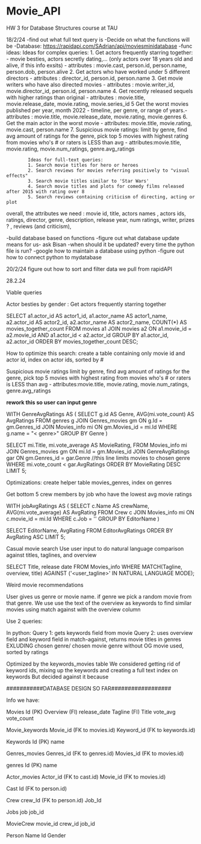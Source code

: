 # Movie_API
HW 3 for Database Structures course at TAU

18/2/24
-find out what full text query is
-Decide on what the functions will be
	-Database: https://rapidapi.com/SAdrian/api/moviesminidatabase
 	-func ideas:
  		Ideas for complex queries:
			1. Get actors frequently starring together: - movie besties, actors secretly dating,... (only actors over 18 years old and alive, if this info exsits) - attributes : movie.cast, person.id, person.name, person.dob, person.alive
			2. Get actors who have worked under 5 different directors - attributes : director_id, person.id, person.name
			3. Get movie writers who have also directed movies - attributes : movie.writer_id, movie.director_id, person.id, person.name
			4. Get recently released sequels with higher ratings than original - attributes : movie.title, movie.release_date, movie.rating, movie.series_id
			5 Get the worst movies published per year, month 2022 - timeline, per genre, or range of years.- attributes :  movie.title, movie.release_date, movie.rating, movie.genres
			6. Get the main actor in the worst movie - attributes: movie.title, movie.rating, movie.cast, person.name
			7. Suspicious movie ratings: limit by genre, find avg amount of ratings for the genre, pick top 5 movies with highest rating from movies who's # or raters is LESS than avg - attributes:movie.title, movie.rating, movie.num_ratings, genre.avg_ratings
			 
			
			Ideas for full-text queries:
			1. Search movie titles for hero or heroes
			2. Search reviews for movies referring positively to "visual effects"
			3. Search movie titles similar to 'Star Wars'
			4. Search movie titles and plots for comedy films released after 2015 with rating over 8
			5. Search reviews containing criticism of directing, acting or plot

   overall, the attributes we need : movie id, title, actors names , actors ids, ratings, director, genre, description, release year, num ratings, writer, prizes ? , reviews (and criticism), 
  	
-build database based on functions
-figure out what database update means for us- ask Bisan
	-when should it be updated? every time the python file is run?
	-google how to maintain a database using python
-figure out how to connect python to mydatabase

20/2/24
figure out how to sort and filter data we pull from rapidAPI

28.2.24

Viable queries

Actor besties by gender :
Get actors frequently starring together

SELECT 
	a1.actor_id AS actor1_id,
	a1.actor_name AS actor1_name,
	a2.actor_id AS actor2_id,
	a2.actor_name AS actor2_name,
	COUNT(*) AS movies_together_count
FROM 
	movies a1
JOIN 
	movies a2 ON a1.movie_id = a2.movie_id AND a1.actor_id < a2.actor_id
GROUP BY 
	a1.actor_id, a2.actor_id
ORDER BY 
	movies_together_count DESC;

How to optimize this search: create a table containing only movie id and actor id, index on actor ids, sorted by #

Suspicious movie ratings
limit by genre, find avg amount of ratings for the genre, pick top 5 movies with highest rating from movies who's # or raters is LESS than avg - attributes:movie.title, movie.rating, movie.num_ratings, genre.avg_ratings


**rework this so user can input genre**

WITH GenreAvgRatings AS (
	SELECT
		g.id AS Genre,
		AVG(mi.vote_count) AS AvgRatings
	FROM
		genres g
	JOIN
		Genres_movies gm ON g.Id = gm.Genres_id
	JOIN
		Movies_info mi ON gm.Movies_id = mi.Id
	WHERE
		g.name = "< genre>"
	GROUP BY
		Genre
)

SELECT
	mi.Title,
	mi.vote_average AS MovieRating,
FROM
	Movies_info mi
JOIN
	Genres_movies gm ON mi.Id = gm.Movies_id
JOIN
	GenreAvgRatings gar ON gm.Genres_id = gar.Genre //this line limits movies to chosen genre
WHERE
	mi.vote_count < gar.AvgRatings
ORDER BY
	MovieRating DESC
LIMIT 5;


Optimizations: create helper table movies_genres, index on genres

Get bottom 5 crew members by job who have the lowest avg movie ratings

WITH jobAvgRatings AS (
	SELECT
		c.Name AS crewName,
		AVG(mi.vote_average) AS AvgRating
	FROM
		Crew c
	JOIN
		Movies_info mi ON c.movie_id = mi.Id
	WHERE
		c.Job = '<job name>'
	GROUP BY
		EditorName
)

SELECT
	EditorName,
	AvgRating
FROM
	EditorAvgRatings
ORDER BY
	AvgRating ASC
LIMIT 5;

Casual movie search
Use user input to do natural language comparison against titles, taglines, and overview

SELECT 
	Title,
	release date
FROM 
	Movies_info
WHERE 
	MATCH(Tagline, overview, title) AGAINST ('<user_tagline>' IN NATURAL LANGUAGE MODE);



Weird movie recommendations 

User gives us genre or movie name. if genre we pick a random movie from that genre. We use use the text of the overview as keywords to find similar movies using match against with the overview column

Use 2 queries:

In python:
Query 1: gets keywords field from movie
Query 2: uses overview field and keyword field in match-against, returns movie titles in genres EXLUDING chosen genre/ chosen movie genre without OG movie used, sorted by ratings


Optimized by the keywords_movies table
We considered getting rid of keyword ids, mixing up the keywords and creating a full text index on keywords
But decided against it because


###########DATABASE DESIGN SO FAR##################


Info we have:

Movies
Id (PK)
Overview (FI)
release_date
Tagline (FI)
Title
vote_avg
vote_count

Movie_keywords
Movie_id (FK to movies.id)
Keyword_id (FK to keywords.id)

Keywords
Id (PK)
name

Genres_movies
Genres_id (FK to genres.id)
Movies_id (FK to movies.id)

genres
Id (PK)
name

Actor_movies
Actor_id (FK to cast.id)
Movie_id (FK to movies.id)

Cast
Id (FK to person.id)

Crew
crew_Id (FK to person.id)
Job_Id

Jobs
job
job_id

MovieCrew
movie_id
crew_id
job_id


Person
Name
Id
Gender

